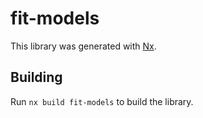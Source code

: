 # fit-models

This library was generated with [Nx](https://nx.dev).

## Building

Run `nx build fit-models` to build the library.
